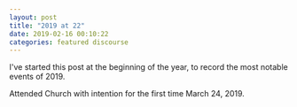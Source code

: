 ```yaml
---
layout: post
title: "2019 at 22"
date: 2019-02-16 00:10:22
categories: featured discourse
---
```


I've started this post at the beginning of the year, to record the most notable events of 2019.

Attended Church with intention for the first time March 24, 2019.
